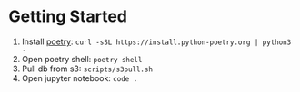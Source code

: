 # Getting Started
1. Install [poetry](https://python-poetry.org/docs/): `curl -sSL https://install.python-poetry.org | python3 -`
2. Open poetry shell: `poetry shell`
3. Pull db from s3: `scripts/s3pull.sh`
4. Open jupyter notebook: `code .`